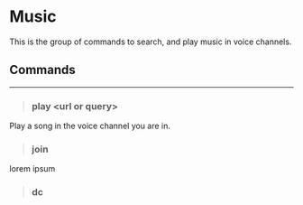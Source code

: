 # Music
This is the group of commands to search, and play music in voice channels.

## Commands
------------
> ### play \<url or query>
Play a song in the voice channel you are in.
> ### join
lorem ipsum
> ### dc
